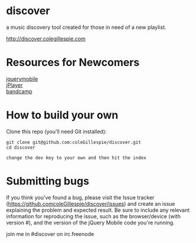 discover
=====
a music discovery tool created for those in need of a new playlist. <br />

http://discover.colegillespie.com



Resources for Newcomers
=====
[jquerymobile](http://jquerymobile.com) <br />
[jPlayer](http://www.jplayer.org/) <br />
[bandcamp](http://bandcamp.com/developer) <br />



How to build your own 
===================================

Clone this repo (you'll need Git installed):

    git clone git@github.com:coleGillespie/discover.git
    cd discover
    
    change the dev key to your own and then hit the index



Submitting bugs
===================================

If you think you've found a bug, please visit the Issue tracker (https://github.comcoleGillespie/discover/issues) and create an issue explaining the problem and expected result. Be sure to include any relevant information for reproducing the issue, such as the browser/device (with version #), and the version of the jQuery Mobile code you're running.

join me in #discover on irc.freenode



